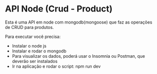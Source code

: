 # API Node (Crud - Product)

Esta é uma API em node com mongodb(mongoose) que faz as operações de CRUD para produtos.

Para executar você precisa:
- Instalar o node js
- Instalar e rodar o mongodb
- Para visualizar os dados, poderá usar o Insomnia ou Postman, que deverão ser instalados
- Ir na aplicação e rodar o script: npm run dev

